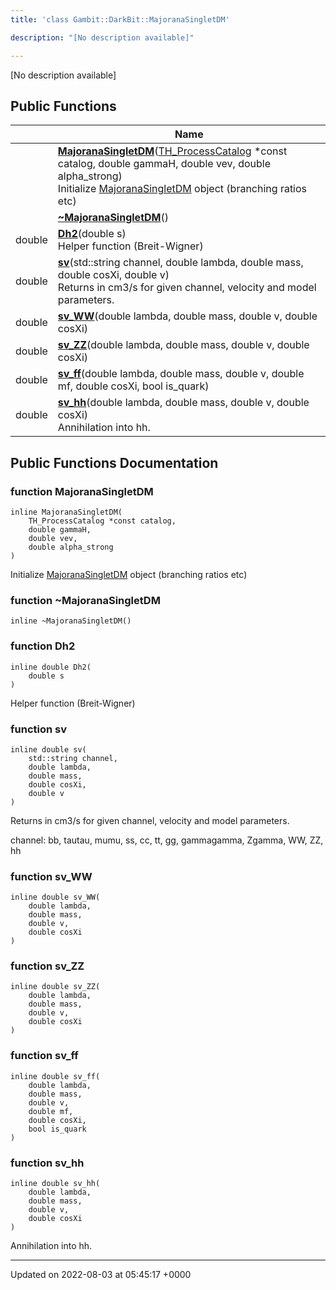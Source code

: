 ```yaml
---
title: 'class Gambit::DarkBit::MajoranaSingletDM'

description: "[No description available]"

---
```









[No description available]

## Public Functions

|                | Name           |
| -------------- | -------------- |
| | **[MajoranaSingletDM](/documentation/code/gambit_sphinx/classes/classgambit_1_1darkbit_1_1majoranasingletdm/#function-majoranasingletdm)**([TH_ProcessCatalog](/documentation/code/gambit_sphinx/classes/structgambit_1_1darkbit_1_1th__processcatalog/) *const catalog, double gammaH, double vev, double alpha_strong)<br>Initialize [MajoranaSingletDM](/documentation/code/gambit_sphinx/classes/classgambit_1_1darkbit_1_1majoranasingletdm/) object (branching ratios etc)  |
| | **[~MajoranaSingletDM](/documentation/code/gambit_sphinx/classes/classgambit_1_1darkbit_1_1majoranasingletdm/#function-~majoranasingletdm)**() |
| double | **[Dh2](/documentation/code/gambit_sphinx/classes/classgambit_1_1darkbit_1_1majoranasingletdm/#function-dh2)**(double s)<br>Helper function (Breit-Wigner)  |
| double | **[sv](/documentation/code/gambit_sphinx/classes/classgambit_1_1darkbit_1_1majoranasingletdm/#function-sv)**(std::string channel, double lambda, double mass, double cosXi, double v)<br>Returns <sigma v> in cm3/s for given channel, velocity and model parameters.  |
| double | **[sv_WW](/documentation/code/gambit_sphinx/classes/classgambit_1_1darkbit_1_1majoranasingletdm/#function-sv-ww)**(double lambda, double mass, double v, double cosXi) |
| double | **[sv_ZZ](/documentation/code/gambit_sphinx/classes/classgambit_1_1darkbit_1_1majoranasingletdm/#function-sv-zz)**(double lambda, double mass, double v, double cosXi) |
| double | **[sv_ff](/documentation/code/gambit_sphinx/classes/classgambit_1_1darkbit_1_1majoranasingletdm/#function-sv-ff)**(double lambda, double mass, double v, double mf, double cosXi, bool is_quark) |
| double | **[sv_hh](/documentation/code/gambit_sphinx/classes/classgambit_1_1darkbit_1_1majoranasingletdm/#function-sv-hh)**(double lambda, double mass, double v, double cosXi)<br>Annihilation into hh.  |

## Public Functions Documentation

### function MajoranaSingletDM

```
inline MajoranaSingletDM(
    TH_ProcessCatalog *const catalog,
    double gammaH,
    double vev,
    double alpha_strong
)
```

Initialize [MajoranaSingletDM](/documentation/code/gambit_sphinx/classes/classgambit_1_1darkbit_1_1majoranasingletdm/) object (branching ratios etc) 

### function ~MajoranaSingletDM

```
inline ~MajoranaSingletDM()
```


### function Dh2

```
inline double Dh2(
    double s
)
```

Helper function (Breit-Wigner) 

### function sv

```
inline double sv(
    std::string channel,
    double lambda,
    double mass,
    double cosXi,
    double v
)
```

Returns <sigma v> in cm3/s for given channel, velocity and model parameters. 

channel: bb, tautau, mumu, ss, cc, tt, gg, gammagamma, Zgamma, WW, ZZ, hh 


### function sv_WW

```
inline double sv_WW(
    double lambda,
    double mass,
    double v,
    double cosXi
)
```


### function sv_ZZ

```
inline double sv_ZZ(
    double lambda,
    double mass,
    double v,
    double cosXi
)
```


### function sv_ff

```
inline double sv_ff(
    double lambda,
    double mass,
    double v,
    double mf,
    double cosXi,
    bool is_quark
)
```


### function sv_hh

```
inline double sv_hh(
    double lambda,
    double mass,
    double v,
    double cosXi
)
```

Annihilation into hh. 

-------------------------------

Updated on 2022-08-03 at 05:45:17 +0000